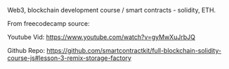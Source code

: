 Web3, blockchain development course / smart contracts - solidity, ETH.

From freecodecamp source:

Youtube Vid: https://www.youtube.com/watch?v=gyMwXuJrbJQ

Github Repo: https://github.com/smartcontractkit/full-blockchain-solidity-course-js#lesson-3-remix-storage-factory

